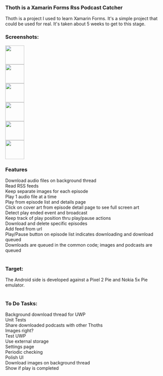### Thoth is a Xamarin Forms Rss Podcast Catcher


Thoth is a project I used to learn Xamarin Forms.  It's a simple project that could be used for real.  It's taken about 5 weeks to get to this stage.<br/>

### Screenshots:

<IMG src="https://github.com/ssorrrell/Thoth/blob/master/Thoth%203%2021072020.png" width="60px" /><br/>
<IMG src="https://github.com/ssorrrell/Thoth/blob/master/Thoth%202%2021072020.png" width="60px" /><br/>
<IMG src="https://github.com/ssorrrell/Thoth/blob/master/Thoth%201%2021072020.png" width="60px" /><br/>
<IMG src="https://github.com/ssorrrell/Thoth/blob/master/Thoth%204%2008072020.png" width="60px" /><br/>
<IMG src="https://github.com/ssorrrell/Thoth/blob/master/Thoth%205%2021072020.png" width="60px" /><br/>
<IMG src="https://github.com/ssorrrell/Thoth/blob/master/Thoth%206%2021072020.png" width="60px" /><br/>

 ### Features
 
 Download audio files on background thread<br/>
 Read RSS feeds<br/>
 Keep separate images for each episode<br/>
 Play 1 audio file at a time<br/>
 Play from episode list and details page<br/>
 Click on cover art from episode detail page to see full screen art<br/>
 Detect play ended event and broadcast<br/>
 Keep track of play position thru play/pause actions<br/>
 Download and delete specific episodes<br/>
 Add feed from url<br/>
 Play/Pause button on episode list indicates downloading and download queued<br/>
 Downloads are queued in the common code; images and podcasts are queued<br/>
 <br/>
 ### Target:
 The Android side is developed against a Pixel 2 Pie and Nokia 5x Pie emulator.<br/>
 <br/>
 ### To Do Tasks:
 Background download thread for UWP<br/>
 Unit Tests<br/>
 Share downloaded podcasts with other Thoths<br/>
 Images right?<br/>
 Test UWP<br/>
 Use external storage<br/>
 Settings page<br/>
 Periodic checking<br/>
 Polish UI<br/>
 Download images on background thread<br/>
 Show if play is completed<br/>
 
 
